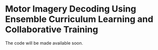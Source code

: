 # Motor Imagery Decoding Using Ensemble Curriculum Learning and Collaborative Training

The code will be made available soon.
